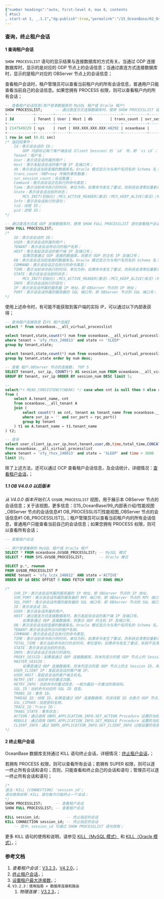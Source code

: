 ```yaml
---
{"number headings":"auto, first-level 4, max 6, contents
{ #toc}
, start-at 1, _.1.1","dg-publish":true,"permalink":"/15_OceanBase/02_OceanBase 基本操作/01_数据库连接和路由/查询，终止租户会话/","dgPassFrontmatter":true}
---
```



### 查询，终止租户会话
#### 1 查询租户会话  

`SHOW PROCESSLIST` 语句的显示结果与连接数据库的方式有关。当通过 ODP 连接数据库时，显示的是对应的 ODP 节点上的会话信息；当通过直连方式连接数据库时，显示的是租户对应的 OBServer 节点上的会话信息；  

查看租户会话时，租户管理员可以查看当前租户内的所有会话信息，普通用户只能查看当前自己的会话信息。如果您拥有 PROCESS 权限，则可以查看租户内的所有会话；  
```sql  
-- 查看租户会话信息(用户登录数据库的 MySQL 租户或 Oracle 租户)  
SHOW PROCESSLIST;      -- 通过直连方式连接数据库时，使用 SHOW PROCESSLIST 语句查看租户会话 
+------------+--------+------+-----------------------+-----------+-------------+-------------------+-------------------+-------+-------+
| Id         | Tenant | User | Host | db        | trans_count | svr_session_count | state             | tid   | pid   |
+------------+--------+------+-----------------------+-----------+-------------+-------------------+-------------------+-------+-------+
| 2147549229 | sys    | root | XXX.XXX.XXX.XXX:48292 | oceanbase |          97 |                 1 | MCS_ACTIVE_READER | 14531 | 14531 |
+------------+--------+------+-----------------------+-----------+-------------+-------------------+-------------------+-------+-------+
1 row in set (0.01 sec)
/* 返回结果中：  
	Id：表示该会话的 ID；
		ODP 内部标记每个客户端会话（Client Session）的 `id` 号，即 `cs id`； 
	Tenant：租户名；
	User：表示该会话所属的用户；  
	Host：表示发起该会话的客户端 IP 及端口号；  
	db：表示该会话当前连接的数据库名。Oracle 模式显示为与用户名同名的 Schema 名；
	trans_count：OBProxy 传输的事务数量；
	svr_session_count：会话数量；  
	Command：表示该会话正在执行的命令类型；  
	Time：表示当前命令执行的时间，单位为秒。如果命令发生了重试，则系统会清零后重新计算；  
	State：表示该会话当前的状态；  
		MCS_INIT(初始化)；MCS_ACTIVE_READER(激活)；MCS_KEEP_ALIVE(保活)；MCS_HALF_CLOSE(半关闭)；MCS_CLOSED(已关闭)；  
	Info：表示该会话执行的语句；  
	tid：线程 ID；
	pid：进程 ID；
*/  
  
-- 通过直连方式或 ODP 连接数据库时，使用 SHOW FULL PROCESSLIST 语句查看租户会话  
SHOW FULL PROCESSLIST;  
/*  
	ID：表示该会话的 ID；  
	USER：表示该会话所属的用户；  
	TENANT：表示该会话所访问的租户名称；  
	HOST：表示发起该会话的客户端 IP 及端口号；  
		如果您是通过 ODP 连接的数据库，则表示 ODP 的主机 IP 及端口号； 
	DB：表示该会话当前连接的数据库名。Oracle 模式显示为与用户名同名的 Schema 名；  
	COMMAND：表示该会话正在执行的命令类型；  
	TIME：表示当前命令执行的时间，单位为秒。如果命令发生了重试，则系统会清零后重新计算  
	STATE：表示该会话当前的状态；  
		MCS_INIT(初始化)；MCS_ACTIVE_READER(激活)；MCS_KEEP_ALIVE(保活)；MCS_HALF_CLOSE(半关闭)；MCS_CLOSED(已关闭)；  
	INFO：表示该会话执行的语句；  
	IP：表示该会话所属的服务器 IP 地址，即 OBServer 节点的 IP 地址；  
	PORT：表示该会话所属的服务器的 SQL 端口号，即 OBServer 节点的 SQL 端口号；  
*/  
```  

使用上述命令时，有可能不能获取到客户端的实际 IP，可以通过以下内部表获得；
```sql
-- 查询租户连接信息【SYS 租户连接】
select * from oceanbase.__all_virtual_processlist

select tenant,state,count(*) num from oceanbase.__all_virtual_processlist  
where tenant = 'sfy_rhzx_240813' and state <> 'SLEEP'  
group by tenant,state;  
  
select tenant,state,count(*) num from oceanbase.__all_virtual_processlist  
group by tenant,state order by num desc;  

-- 查看 租户.OBServer 节点的连接数， TOP 5 
SELECT tenant, svr_ip, COUNT(*) AS session_num FROM oceanbase.__all_virtual_processlist 
GROUP BY tenant, svr_ip ORDER BY session_num DESC limit 5;

-- 
select/*+ READ_CONSISTENCY(WEAK) */ case when cnt is null then 0 else cnt end as cnt, tenant_name 
from (
	select A.tenant_name, cnt 
	from oceanbase.__all_tenant A 
	join (
		select count(*) as cnt, tenant as tenant_name from oceanbase.__all_virtual_processlist 
		where svr_ip = '' and svr_port = rpc_port() 
		group by tenant
	) t1 on A.tenant_name = t1.tenant_name
) t2;

-- 查询
select user_client_ip,svr_ip,host,tenant,user,db,time,total_time,CONCAT('KILL ', id,';') killsql  
from oceanbase.__all_virtual_processlist  
where tenant = 'sfy_rhzx_240813' and state = 'SLEEP' and time > 3600  
limit 10;
```

除了上述方法，还可以通过 OCP 查看租户会话信息，及会话统计，详细情况：[查看租户会话](https://www.oceanbase.com/docs/enterprise-oceanbase-database-cn-10000000000355595)，；  


##### 1.1 OB V4.0.0 以后版本
*从 V4.0.0 版本开始引入* `GV$OB_PROCESSLIST` 视图，用于展示本 OBServer 节点的会话信息；关于该视图，更多信息：[[15_OceanBase/99_内部表介绍/性能视图_OBServer 节点的会话信息#1 OB_PROCESSLIST\|性能视图_OBServer 节点的会话信息#1 OB_PROCESSLIST]]，；租户管理员可以查看当前租户内的所有会话信息，普通用户只能查看当前自己的会话信息；如果您拥有 PROCESS 权限，则可以查看所有会话；  

```sql  
-- 查看租户会话  

-- 用户登录集群的 MySQL 租户或 Oracle 租户  
SELECT * FROM oceanbase.GV$OB_PROCESSLIST; -- MySQL 模式  
SELECT * FROM SYS.GV$OB_PROCESSLIST;       -- Oracle 模式  

SELECT p.*, rownum 
FROM GV$OB_PROCESSLIST P 
WHERE tenant = 'sfy_lczx_240812' AND state ='ACTIVE' 
ORDER BY id DESC OFFSET 0 ROWS FETCH NEXT 10 ROWS ONLY

/*  
	SVR_IP：表示该会话所属的服务器的 IP 地址，即 OBServer 节点的 IP 地址。  
	SVR_PORT：表示该会话所属的服务器的 RPC 端口号，即 OBServer 节点的 RPC 端口号。  
	SQL_PORT：表示该会话所属的服务器的 SQL 端口号，即 OBServer 节点的 SQL 端口号。  
	ID：表示该会话 ID。  
	USER：表示该会话所属的用户。  
	HOST：通过直连方式连接数据库时，表示发起该会话的客户端 IP 及端口号。  
		如果是通过 ODP 连接数据库，则表示 ODP 的主机 IP 及端口号。  
	DB：表示该会话当前连接的数据库名。Oracle 模式显示为与用户名同名的 Schema 名。  
	TENANT:表示该会话所访问的租户名称。  
	COMMAND：表示该会话正在执行的命令类型。  
	TIME：表示当前命令执行的时间，单位为秒。如果命令发生了重试，则系统会清零后重新计算。  
	TOTAL_TIME：表示当前命令执行的总时间，单位是秒。如果命令发生了重试，系统不会清零。  
	STATE：表示该会话当前的状态。  
	INFO：表示该会话正在执行的语句。  
	PROXY_SESSID：如果是通过 ODP 连接数据库，则本列显示的是 ODP 节点上的 Session ID。否则显示为 NULL。  
	MASTER_SESSID：  
		如果是通过 ODP 连接数据库，则本列显示的是 ODP 节点上的主 Session ID，用于串联同一个 SQL 的多个子 Session。否则显示为 NULL；  
	USER_CLIENT_IP：发起该会话的客户端 IP。  
	USER_HOST：发起该会话的客户端主机名。  
	RETRY_CNT：当前命令的重试次数。  
	RETRY_INFO：当前命令的重试信息，一般为最后一次重试的错误码。  
	SQL_ID：当前命令对应的 SQL ID 信息。  
	TRANS_ID：事务 ID。  
	THREAD_ID：线程 ID。如果是通过 ODP 连接数据库，则该线程 ID 也表示 ODP 节点上的 Session ID。  
	SSL_CIPHER：加密密码名称。  
	TRACE_ID：Trace ID；  
	TRANS_STATE：事务状态；  
	ACTION：通过调用 DBMS_APPLICATION_INFO.SET_ACTION Procedure 设置的当前执行操作的名称；  
	MODULE：通过调用 DBMS_APPLICATION_INFO.SET_MODULE Procedure 设置的当前执行操作的名称；  
	CLIENT_INFO：通过 DBMS_APPLICATION_INFO.SET_CLIENT_INFO 过程设置的信息；  
*/  
```



#### 2 终止租户会话  

OceanBase 数据库支持通过 KILL 语句终止会话，详细情况：[终止租户会话](https://www.oceanbase.com/docs/enterprise-oceanbase-database-cn-10000000000355596)，；  

若拥有 PROCESS 权限，则可以查看所有会话；若拥有 SUPER 权限，则可以逐一终止所有会话和语句；否则，只能查看和终止自己的会话和语句；管理员可以逐一终止所有会话和语句；

```sql  
/*  
语法：KILL [CONNECTION] 'session_id';  
语句使用说明：KILL 语句每次只能终止一个会话；  
*/  
SHOW PROCESSLIST;      -- 查看租户会话  
SHOW FULL PROCESSLIST; -- 查看租户会话  
  
KILL session_id;            -- 终止指定的会话  
KILL CONNECTION session_id; -- 终止指定的会话  
	-- 其中，session_id 可通过 SHOW PROCESSLIST 语句获取；  
```  
更多 KILL 语句的使用和说明，请参见 [KILL（MySQL 模式）](https://www.oceanbase.com/docs/enterprise-oceanbase-database-cn-10000000000945551) 和 [KILL（Oracle 模式）](https://www.oceanbase.com/docs/enterprise-oceanbase-database-cn-10000000000947109)，；


### 参考文档
1. *查看租户会话*：[V3.2.3](https://www.oceanbase.com/docs/enterprise-oceanbase-database-cn-10000000000355595)，[V4.2.0](https://www.oceanbase.com/docs/common-oceanbase-database-cn-1000000000033317)，；
2. [终止租户会话](https://www.oceanbase.com/docs/enterprise-oceanbase-database-cn-10000000000355596)，；  
3. [设置租户最大连接数](https://www.oceanbase.com/docs/common-oceanbase-database-cn-1000000000033320)，；
4. `V3.2.3：使用指南 > 数据库连接和路由`
	1. *物理连接*：[V3.2.3](https://www.oceanbase.com/docs/enterprise-oceanbase-database-cn-10000000000354647)，；




